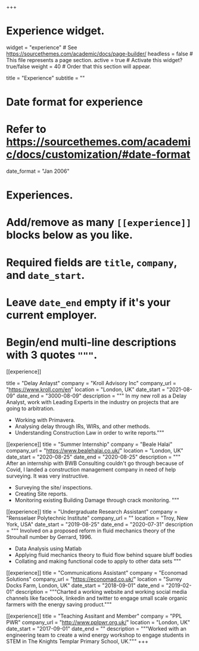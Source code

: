 













+++

# Experience widget.

widget = "experience"  # See https://sourcethemes.com/academic/docs/page-builder/
headless = false  # This file represents a page section.
active = true  # Activate this widget? true/false
weight = 40  # Order that this section will appear.

title = "Experience"
subtitle = ""

# Date format for experience

# Refer to https://sourcethemes.com/academic/docs/customization/#date-format

date_format = "Jan 2006"

# Experiences.

# Add/remove as many `[[experience]]` blocks below as you like.

# Required fields are `title`, `company`, and `date_start`.

# Leave `date_end` empty if it's your current employer.

# Begin/end multi-line descriptions with 3 quotes `"""`.

[[experience]]

title = "Delay Anlayst"
company = "Kroll Advisory Inc"
company_url = "https://www.kroll.com/en"
location = "London, UK"
date_start = "2021-08-09"
date_end = "3000-08-09"
description = """
In my new roll as a Delay Analyst, work with Leading Experts in the industry on projects that are going to arbitration.

* Working with Primavera.
* Analysing delay through IRs, WIRs, and other methods.
* Understanding Construction Law in order to write reports."""

[[experience]]
title = "Summer Internship"
company = "Beale Halai"
company_url = "https://www.bealehalai.co.uk/"
location = "London, UK"
date_start = "2020-08-25"
date_end = "2020-08-25"
description = """
After an internship with BWB Consulting couldn't go through because of Covid, I landed a construction management company in need of help surveying. It was very instructive.

* Surveying the site/ inspections.
* Creating Site reports.
* Monitoring existing Building Damage through crack monitoring.
  """

[[experience]]
title = "Undergraduate Research Assistant"
company = "Rensselaer Polytechnic Institute"
company_url = ""
location = "Troy, New York, USA"
date_start = "2019-08-25"
date_end = "2020-07-31"
description = """
Involved on a proposed reform in fluid mechanics theory of the Strouhall number by Gerrard, 1996.

* Data Analysis using Matlab
* Applying fluid mechanics theory to fluid flow behind square bluff bodies
* Collating and making functional code to apply to other data sets
  """

[[experience]]
title = "Communications Assistant"
company = "Economad Solutions"
company_url = "https://economad.co.uk/"
location = "Surrey Docks Farm, London, UK"
date_start = "2018-09-01"
date_end = "2019-02-01"
description = """Charted a working website and working social media channels like facebook, linkedin and twitter to engage small scale organic farmers with the energy saving product."""

[[experience]]
title = "Teaching Assitant and Member"
company = "PPL PWR"
company_url = "http://www.pplpwr.org.uk/"
location = "London, UK"
date_start = "2017-09-01"
date_end = ""
description = """Worked with an engineering team to create a wind energy workshop to engage students in STEM in The Knights Templar Primary School, UK."""
+++
